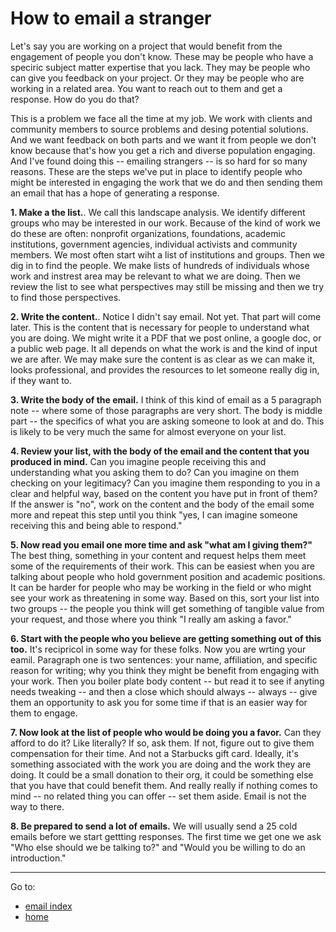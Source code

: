 # How to email a stranger

Let's say you are working on a project that would benefit from the engagement of people you don't know. These may be people who have a speciric subject matter expertise that you lack.  They may be people who can give you feedback on your project. Or they may be people who are working in a related area.  You want to reach out to them and get a response.  How do you do that?

This is a problem we face all the time at my job.  We work with clients and community members to source problems and desing potential solutions. And we want feedback on both parts and we want it from people we don't know because that's how you get a rich and diverse population engaging. And I've found doing this -- emailing strangers -- is so hard for so many reasons.  These are the steps we've put in place to identify people who might be interested in engaging the work that we do and then sending them an email that has a hope of generating a response.

**1. Make a the list.**. We call this landscape analysis. We identify different groups who may be interested in our work.  Because of the kind of work we do these are often:  nonprofit organizations, foundations, academic institutions, government agencies, individual activists and community members.  We most often start wiht a list of institutions and groups.  Then we dig in to find the people. We make lists of hundreds of individuals whose work and instrest area may be relevant to what we are doing.  Then we review the list to see what perspectives may still be missing and then we try to find those perspectives.  

**2. Write the content.**. Notice I didn't say email.  Not yet.  That part will come later. This is the content that is necessary for people to understand what you are doing.  We might write it a PDF that we post online, a google doc, or a public web page.  It all depends on what the work is and the kind of input we are after.  We may make sure the content is as clear as we can make it, looks professional, and provides the resources to let someone really dig in, if they want to.  

**3. Write the body of the email.** I think of this kind of email as a 5 paragraph note -- where some of those paragraphs are very short.  The body is middle part -- the specifics of what you are asking someone to look at and do.  This is likely to be very much the same for almost everyone on your list.  

**4. Review your list, with the body of the email and the content that you produced in mind.** Can you imagine people receiving this and understanding what you asking them to do?  Can you imagine on them checking on your legitimacy?  Can you imagine them responding to you in a clear and helpful way, based on the content you have put in front of them?  If the answer is "no", work on the content and the body of the email some more and repeat this step until you think "yes, I can imagine someone receiving this and being able to respond."

**5. Now read you email one more time and ask "what am I giving them?"** The best thing, something in your content and request helps them meet some of the requirements of their work.  This can be easiest when you are talking about people who hold government position and academic positions. It can be harder for people who may be working in the field or who might see your work as threatening in some way.  Based on this, sort your list into two groups -- the people you think will get something of tangible value from your request, and those where you think "I really am asking a favor."

**6. Start with the people who you believe are getting something out of this too.** It's recipricol in some way for these folks.  Now you are wrting your eamil.  Paragraph one is two sentences:  your name, affiliation, and specific reason for writing; why you think they might be benefit from engaging with your work.  Then you boiler plate body content -- but read it to see if anyting needs tweaking -- and then a close which should always -- always -- give them an opportunity to ask you for some time if that is an easier way for them to engage.

**7. Now look at the list of people who would be doing you a favor.** Can they afford to do it? Like literally?  If so, ask them. If not, figure out to give them compensation for their time.  And not a Starbucks gift card. Ideally, it's something associated with the work you are doing and the work they are doing. It could be a small donation to their org, it could be something else that you have that could benefit them.  And really really if nothing comes to mind -- no related thing you can offer -- set them aside. Email is not the way to there.

**8. Be prepared to send a lot of emails.** We will usually send a 25 cold emails before we start gettting responses.  The first time we get one we ask "Who else should we be talking to?" and "Would you be willing to do an introduction."  

---
Go to:
- [email index](email-index.md)
- [home](../README.md)
